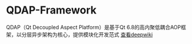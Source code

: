 # QDAP-Framework
QDAP（Qt Decoupled Aspect Platform）是基于Qt 6.8的高内聚低耦合AOP框架，以分层异步架构为核心，提供模块化开发范式
[查看deepwiki](https://deepwiki.com/H-ZhiKun/QDAP-Framework/1-qdap-framework-overview)
